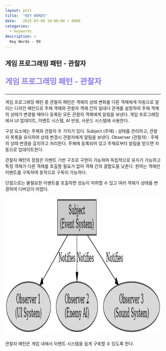 ```yaml
---
layout: post
title:  "KEY WORDS"
date:   2025-03-08 18:00:00 + 0900
categories:
  - keywords
description: >
  Key Words - 99
---
```

## 게임 프로그래밍 패턴 - 관찰자

<p style = "color:#8f7cee; font-size:25px; font-weight:bold">
게임 프로그래밍 패턴 - 관찰자
</p>

---

게임 프로그래밍 패턴 중 관찰자 패턴은 객체의 상태 변화를 다른 객체에게 자동으로 알리는 디자인 패턴으로 주체 객체와 관찰자 객체 간의 일대다 관계를 설정하여 주체 객체의 상태가 변경될 때마다 등록된 모든 관찰자 객체에게 알림을 보낸다.
게임 프로그래밍에서 UI 업데이트, 이벤트 시스템, AI 반응, 사운드 시스템에 사용한다.

구성 요소에는 주체와 관찰자 두 가지가 있다.
Subject (주체) : 상태를 관리하고, 관찰자 목록을 유지하여 상태 변경시 관찰자에게 알림을 보낸다.
Observer (관찰자) : 주체의 상태 변경을 감지하고 처리한다. 주체에 등록되어 있고 주체로부터 알림을 받으면 자동으로 업데이트한다.

관찰자 패턴의 장점은 이벤트 기반 구조로 구현이 가능하여 독립적으로 유지가 가능하고 특정 객체가 다른 객체를 호출할 필요가 없어 객체 간의 결합도를 낮춘다. 원하는 객체만 이벤트를 구독하여 동적으로 구독이 가능하다.

단점으로는 불필요한 이벤트를 호출하면 성능이 저하할 수 있고 여러 객체가 상태를 변경하여 디버깅이 어렵다.

<img src = "../../assets/img/keywords/IMG_k99_1.png" width = "1800" height = "450">

<br/>

관찰자 패턴은 게임 내에서 이벤트 시스템을 쉽게 구축할 수 있도록 한다.